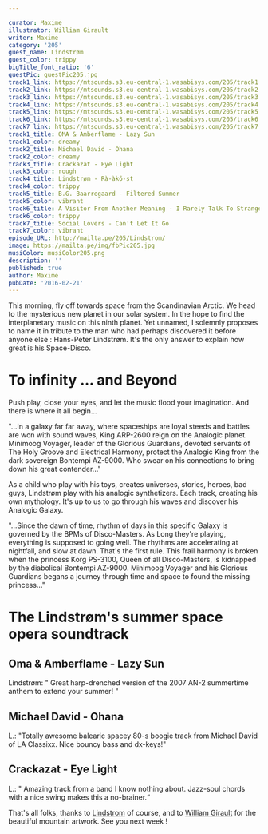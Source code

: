 ```yaml
---

curator: Maxime
illustrator: William Girault
writer: Maxime
category: '205'
guest_name: Lindstrøm
guest_color: trippy
bigTitle_font_ratio: '6'
guestPic: guestPic205.jpg
track1_link: https://mtsounds.s3.eu-central-1.wasabisys.com/205/track1.mp3
track2_link: https://mtsounds.s3.eu-central-1.wasabisys.com/205/track2.mp3
track3_link: https://mtsounds.s3.eu-central-1.wasabisys.com/205/track3.mp3
track4_link: https://mtsounds.s3.eu-central-1.wasabisys.com/205/track4.mp3
track5_link: https://mtsounds.s3.eu-central-1.wasabisys.com/205/track5.mp3
track6_link: https://mtsounds.s3.eu-central-1.wasabisys.com/205/track6.mp3
track7_link: https://mtsounds.s3.eu-central-1.wasabisys.com/205/track7.mp3
track1_title: OMA & Amberflame - Lazy Sun
track1_color: dreamy
track2_title: Michael David - Ohana
track2_color: dreamy
track3_title: Crackazat - Eye Light
track3_color: rough
track4_title: Lindstrøm - Rà-àkõ-st
track4_color: trippy
track5_title: B.G. Baarregaard - Filtered Summer
track5_color: vibrant
track6_title: A Visitor From Another Meaning - I Rarely Talk To Strangers
track6_color: trippy
track7_title: Social Lovers - Can't Let It Go
track7_color: vibrant
episode_URL: http://mailta.pe/205/Lindstrom/
image: https://mailta.pe/img/fbPic205.jpg
musiColor: musiColor205.png
description: ''
published: true
author: Maxime
pubDate: '2016-02-21'
---
```





This morning, fly off towards space from the Scandinavian Arctic. We head to the mysterious new planet in our solar system. In the hope to find the interplanetary music on this ninth planet. Yet unnamed, I solemnly proposes to name it in tribute to the man who had perhaps discovered it before anyone else : Hans-Peter Lindstrøm. It's the only answer to explain how great is his Space-Disco. 

# To infinity ... and Beyond

Push play, close your eyes, and let the music flood your imagination. And there is where it all begin...

"...In a galaxy far far away, where spaceships are loyal steeds and battles are won with sound waves, King ARP-2600 reign on the Analogic planet. Minimoog Voyager, leader of the Glorious Guardians, devoted servants of The Holy Groove and Electrical Harmony, protect the Analogic King from the dark sovereign  Bontempi AZ-9000. Who swear on his connections to bring down his great contender..."

As a child who play with his toys, creates universes, stories, heroes, bad guys, Lindstrøm play with his analogic synthetizers. Each track, creating his own mythology. It's up to us to go through his waves and discover his Analogic Galaxy. 

"...Since the dawn of time, rhythm of days in this specific Galaxy is governed by the BPMs of Disco-Masters. As Long they're playing, everything is supposed to going well. The rhythms are accelerating at nightfall, and slow at dawn. That's the first rule. This frail harmony is broken when the princess Korg PS-3100, Queen of all Disco-Masters, is kidnapped by the diabolical Bontempi AZ-9000. Minimoog Voyager and his Glorious Guardians begans a journey through time and space to found the missing princess..."

# The Lindstrøm's summer space opera soundtrack
 
## Oma & Amberflame - Lazy Sun
Lindstrøm: " Great harp-drenched version of the 2007 AN-2 summertime anthem to extend your summer! "

## Michael David - Ohana
L.: "Totally awesome balearic spacey 80-s boogie track from Michael David of LA Classixx. Nice bouncy bass and dx-keys!"

## Crackazat - Eye Light
L.: " Amazing track from a band I know nothing about. Jazz-soul chords with a nice swing makes this a no-brainer.“
 

That's all folks, thanks to [Lindstrom](https://www.facebook.com/hplindstrom/?fref=ts) of course, and to [William Girault](https://www.facebook.com/Wllgr/?fref=ts) for the beautiful mountain artwork. See you next week !

